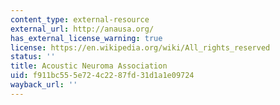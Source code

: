 ```yaml
---
content_type: external-resource
external_url: http://anausa.org/
has_external_license_warning: true
license: https://en.wikipedia.org/wiki/All_rights_reserved
status: ''
title: Acoustic Neuroma Association
uid: f911bc55-5e72-4c22-87fd-31d1a1e09724
wayback_url: ''
---
```

